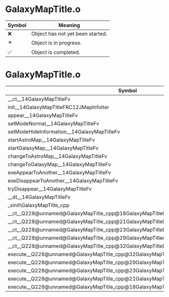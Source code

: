 # GalaxyMapTitle.o
| Symbol | Meaning 
| ------------- | ------------- 
| :x: | Object has not yet been started. 
| :eight_pointed_black_star: | Object is in progress. 
| :white_check_mark: | Object is completed. 


# GalaxyMapTitle.o
| Symbol | Decompiled? |
| ------------- | ------------- |
| __ct__14GalaxyMapTitleFv | :x: |
| init__14GalaxyMapTitleFRC12JMapInfoIter | :x: |
| appear__14GalaxyMapTitleFv | :x: |
| setModeNormal__14GalaxyMapTitleFv | :x: |
| setModeHideInformation__14GalaxyMapTitleFv | :x: |
| startAstroMap__14GalaxyMapTitleFv | :x: |
| startGalaxyMap__14GalaxyMapTitleFv | :x: |
| changeToAstroMap__14GalaxyMapTitleFv | :x: |
| changeToGalaxyMap__14GalaxyMapTitleFv | :x: |
| exeAppearToAnother__14GalaxyMapTitleFv | :x: |
| exeDisappearToAnother__14GalaxyMapTitleFv | :x: |
| tryDisappear__14GalaxyMapTitleFv | :x: |
| __dt__14GalaxyMapTitleFv | :x: |
| __sinit_\GalaxyMapTitle_cpp | :x: |
| __ct__Q228@unnamed@GalaxyMapTitle_cpp@18GalaxyMapTitleHideFv | :x: |
| __ct__Q228@unnamed@GalaxyMapTitle_cpp@21GalaxyMapTitleDisplayFv | :x: |
| __ct__Q228@unnamed@GalaxyMapTitle_cpp@23GalaxyMapTitleDisappearFv | :x: |
| __ct__Q228@unnamed@GalaxyMapTitle_cpp@29GalaxyMapTitleAppearToAnotherFv | :x: |
| __ct__Q228@unnamed@GalaxyMapTitle_cpp@32GalaxyMapTitleDisappearToAnotherFv | :x: |
| execute__Q228@unnamed@GalaxyMapTitle_cpp@32GalaxyMapTitleDisappearToAnotherCFP5Spine | :x: |
| execute__Q228@unnamed@GalaxyMapTitle_cpp@29GalaxyMapTitleAppearToAnotherCFP5Spine | :x: |
| execute__Q228@unnamed@GalaxyMapTitle_cpp@23GalaxyMapTitleDisappearCFP5Spine | :x: |
| execute__Q228@unnamed@GalaxyMapTitle_cpp@21GalaxyMapTitleDisplayCFP5Spine | :x: |
| execute__Q228@unnamed@GalaxyMapTitle_cpp@18GalaxyMapTitleHideCFP5Spine | :x: |
